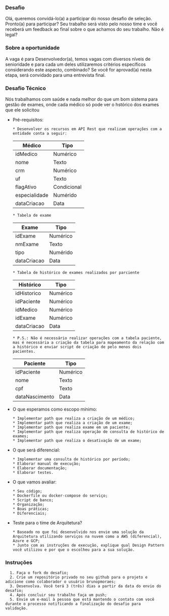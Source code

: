 
### Desafio
Olá, queremos convidá-lo(a) a participar do nosso desafio de seleção.  Pronto(a) para participar? Seu trabalho será visto pelo nosso time e você receberá um feedback ao final sobre o que achamos do seu trabalho. Não é legal?

### Sobre a oportunidade 
A vaga é para Desenvolvedor(a), temos vagas com diversos níveis de senioridade e para cada um deles utilizaremos critérios específicos considerando este aspecto, combinado? 
Se você for aprovad(a) nesta etapa, será convidado para uma entrevista final.

### Desafio Técnico
  Nós trabalhamos com saúde e nada melhor do que um bom sistema para gestão de exames, onde cada médico só pode ver o hstórico dos exames que ele solicitou
  
  - Pré-requisitos:
    ```
    * Desenvolver os recursos em API Rest que realizam operações com a entidade conta a seguir:
    ```
    | Médico | Tipo |
    |-|-|
    | idMedico | Numérico |
    | nome | Texto |
    | crm | Numérico |
    | uf | Texto |
    | flagAtivo | Condicional |
    | especialidade | Numérido |
    | dataCriacao | Data |
    
    ```
    * Tabela de exame
    ```
    | Exame | Tipo |
    |-|-|
    | idExame | Numérico |
    | nmExame | Texto |
    | tipo | Numérido |
    | dataCriacao | Data |

    ```
    * Tabela de histórico de exames realizados por parciente
    ```
    | Histórico | Tipo |
    |-|-|
    | idHistorico | Numérico |
    | idPaciente | Numérico |
    | idMedico | Numérico |
    | idExame | Numérico |
    | dataCriacao | Data |

    ```
    * P.S.: Não é necessário realizar operações com a tabela paciente, mas é necessária a criação da tabela para mapeamento da relação com a histórico e enviar script de criação de pelo menos dois pacientes.
    ```

    | Paciente | Tipo |
    |-|-|
    | idPaciente | Numérico |
    | nome | Texto |
    | cpf | Texto |
    | dataNascimento | Data |    

  - O que esperamos como escopo mínimo:
    ```
    * Implementar path que realiza a criação de um médico;
    * Implementar path que realiza a criação de um exame;
    * Implementar path que realiza exame em um paciente;
    * Implementar path que realiza operação de consulta de histórico de exames;
    * Implementar path que realiza o desativação de um exame;
    ```
  - O que será diferencial:
    ```
    * Implementar uma consulta de histórico por período;
    * Elaborar manual de execução;
    * Elaborar documentação;
    * Elaborar testes.
    ```
    
  - O que vamos avaliar:
    ```
    * Seu código; 
    * Dockerfile ou docker-compose do serviço;
    * Script de banco;
    * Organização;
    * Boas práticas;
    * Diferenciais; 
    ```

  - Teste para o time de Arquitetura? 
    ```
    * Baseado no que foi desenvolvido nos envie uma solução da Arquitetura utilizando serviços na nuvem como a AWS (diferencial), Azure e GCP;
    * Junto com as instruções de execução, explique qual Design Pattern você utilizou e por que o escolheu para a sua solução.
    ```
  

### Instruções
      1. Faça o fork do desafio;
      2. Crie um repositório privado no seu github para o projeto e adicione como colaborador o usuário brunopmoraes;
      3. Desenvolva. Você terá 3 (três) dias a partir da data do envio do desafio; 
      4. Após concluir seu trabalho faça um push; 
      5. Envie um e-mail à pessoa que está mantendo o contato com você durante o processo notificando a finalização do desafio para validação.
